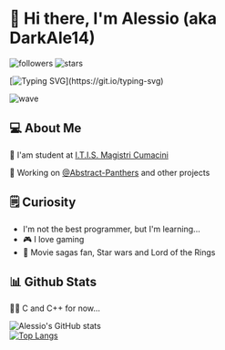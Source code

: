 
# 👋 Hi there, I'm Alessio (aka DarkAle14)

![followers](https://img.shields.io/github/followers/DarkAle14?style=for-the-badge&logo=github&label=Followers)
![stars](https://img.shields.io/github/stars/Darkale14?style=for-the-badge&logo=github&label=Stars)

[![Typing SVG](https://readme-typing-svg.demolab.com?font=Fira+Code&weight=500&duration=3500&pause=10000&color=00BFFF&vCenter=true&random=false&width=435&height=20&lines=Welcome+to+my+profile!)](https://git.io/typing-svg)

![wave](https://i.giphy.com/media/v1.Y2lkPTc5MGI3NjExdzJ4YzlpbGoza3l2emludGN4cnp2ZHYxZjB4N3NxZDJ3dTNjd202MyZlcD12MV9pbnRlcm5hbF9naWZfYnlfaWQmY3Q9Zw/Cmr1OMJ2FN0B2/giphy.gif)

## 💻 About Me
🏫 I'am student at [I.T.I.S. Magistri Cumacini](https://www.magistricumacini.edu.it/)

💼 Working on [@Abstract-Panthers](https://github.com/Abstract-Panthers) and other projects

## 🗒️ Curiosity
- I'm not the best programmer, but I'm learning...
- 🎮 I love gaming
- 🎥 Movie sagas fan, Star wars and Lord of the Rings
## 📊 Github Stats
👨‍💻 C and C++ for now...

![Alessio's GitHub stats](https://github-readme-stats.vercel.app/api?username=DarkAle14&show_icons=true&theme=blue&cachebust=1)  
[![Top Langs](https://github-readme-stats.vercel.app/api/top-langs/?username=DarkAle14&layout=compact&theme=blue&cachebust=1)](https://github.com/anuraghazra/github-readme-stats)
